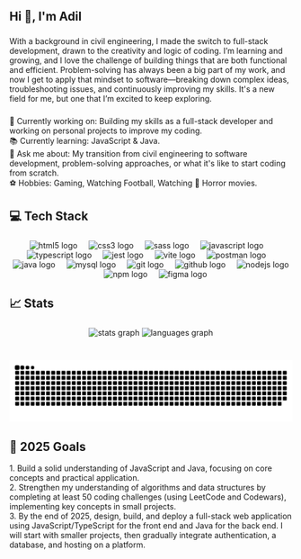 <h2 align="left">Hi 👋, I'm Adil</h2>

###

<p align="left">With a background in civil engineering, I made the switch to full-stack development, drawn to the creativity and logic of coding. I’m learning and growing, and I love the challenge of building things that are both functional and efficient. Problem-solving has always been a big part of my work, and now I get to apply that mindset to software—breaking down complex ideas, troubleshooting issues, and continuously improving my skills. It's a new field for me, but one that I’m excited to keep exploring.</p>

###

<p align="left">🚀 Currently working on: Building my skills as a full-stack developer and working on personal projects to improve my coding.
  <br>📚 Currently learning: JavaScript & Java.
  <br>💬 Ask me about: My transition from civil engineering to software development, problem-solving approaches, or what it's like to start coding from scratch.
  <br>⚽ Hobbies: Gaming, Watching Football, Watching 👻 Horror movies.
</p>

###

<h2 align="left">💻 Tech Stack</h2>

###

<div align="center">

 <img src="https://skillicons.dev/icons?i=html" height="30" alt="html5 logo" />

 <img width="12" />

 <img src="https://skillicons.dev/icons?i=css" height="30" alt="css3 logo" />

 <img width="12" />

 <img src="https://skillicons.dev/icons?i=sass" height="30" alt="sass logo" />

 <img width="12" />

 <img src="https://skillicons.dev/icons?i=js" height="30" alt="javascript logo" />

 <img width="12" />

 <img src="https://skillicons.dev/icons?i=ts" height="30" alt="typescript logo" />

 <img width="12" />

 <img src="https://skillicons.dev/icons?i=jest" height="30" alt="jest logo" />

 <img width="12" />

 <img src="https://skillicons.dev/icons?i=vite" height="30" alt="vite logo" />

 <img width="12" />

 <img src="https://skillicons.dev/icons?i=postman" height="30" alt="postman logo" />

 <img width="12" />

 <img src="https://skillicons.dev/icons?i=java" height="30" alt="java logo" />

 <img width="12" />

 <img src="https://skillicons.dev/icons?i=mysql" height="30" alt="mysql logo" />

 <img width="12" />

 <img src="https://skillicons.dev/icons?i=git" height="30" alt="git logo" />

 <img width="12" />

 <img src="https://skillicons.dev/icons?i=github" height="30" alt="github logo" />

 <img width="12" />

 <img src="https://skillicons.dev/icons?i=nodejs" height="30" alt="nodejs logo" />

 <img width="12" />

 <img src="https://cdn.jsdelivr.net/gh/devicons/devicon/icons/npm/npm-original-wordmark.svg" height="30" alt="npm logo" />

 <img width="12" />

 <img src="https://skillicons.dev/icons?i=figma" height="30" alt="figma logo" />

</div>

###

<h2 align="left">📈 Stats</h2>

###

<div align="center">
  <img src="https://github-readme-stats.vercel.app/api?username=AdilAhmed11&hide_title=false&hide_rank=false&show_icons=true&include_all_commits=true&count_private=true&disable_animations=false&theme=dracula&locale=en&hide_border=false" height="150" alt="stats graph"  />
  <img src="https://github-readme-stats.vercel.app/api/top-langs?username=AdilAhmed11&locale=en&hide_title=false&layout=compact&card_width=320&langs_count=5&theme=dracula&hide_border=false" height="150" alt="languages graph"  />
</div>

###

<br clear="both">

<img src="https://raw.githubusercontent.com/AdilAhmed11/AdilAhmed11/output/snake.svg" alt="Snake animation" />

###

<h2 align="left">🎯 2025 Goals</h2>
<p align="left"> 1. Build a solid understanding of JavaScript and Java, focusing on core concepts and practical application. 
  <br>2. Strengthen my understanding of algorithms and data structures by completing at least 50 coding challenges (using LeetCode and Codewars), implementing key concepts in small projects.
  <br>3. By the end of 2025, design, build, and deploy a full-stack web application using JavaScript/TypeScript for the front end and Java for the back end. I will start with smaller projects, then gradually integrate authentication, a database, and hosting on a platform.
</p>

###
